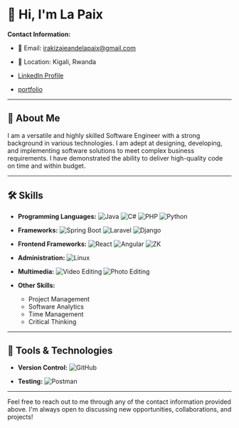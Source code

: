 # 👋 Hi, I'm La Paix

**Contact Information:**
- 📧 Email: irakizajeandelapaix@gmail.com
- 📍 Location: Kigali, Rwanda
- [LinkedIn Profile](https://www.linkedin.com/in/irakiza-jean-de-la-paix-243757228/)

- [portfolio](https://lapaix-folio.vercel.app/)

---

## 🚀 About Me

I am a versatile and highly skilled Software Engineer with a strong background in various technologies. I am adept at designing, developing, and implementing software solutions to meet complex business requirements. I have demonstrated the ability to deliver high-quality code on time and within budget.

---

## 🛠️ Skills

- **Programming Languages:**
  ![Java](https://img.shields.io/badge/Java-%23ED8B00.svg?style=for-the-badge&logo=java&logoColor=white)
  ![C#](https://img.shields.io/badge/C%23-%23239120.svg?style=for-the-badge&logo=c-sharp&logoColor=white)
  ![PHP](https://img.shields.io/badge/PHP-%23777BB4.svg?style=for-the-badge&logo=php&logoColor=white)
  ![Python](https://img.shields.io/badge/Python-%233776AB.svg?style=for-the-badge&logo=python&logoColor=white)

- **Frameworks:**
  ![Spring Boot](https://img.shields.io/badge/Spring_Boot-%236DB33F.svg?style=for-the-badge&logo=spring&logoColor=white)
  ![Laravel](https://img.shields.io/badge/Laravel-%23FF2D20.svg?style=for-the-badge&logo=laravel&logoColor=white)
  ![Django](https://img.shields.io/badge/Django-%23092E20.svg?style=for-the-badge&logo=django&logoColor=white)

- **Frontend Frameworks:**
  ![React](https://img.shields.io/badge/React-%2320232a.svg?style=for-the-badge&logo=react&logoColor=%2361DAFB)
  ![Angular](https://img.shields.io/badge/Angular-%23DD0031.svg?style=for-the-badge&logo=angular&logoColor=white)
  ![ZK](https://img.shields.io/badge/ZK-%230DB7ED.svg?style=for-the-badge&logo=zk&logoColor=white)

- **Administration:**
  ![Linux](https://img.shields.io/badge/Linux-%23FCC624.svg?style=for-the-badge&logo=linux&logoColor=black)

- **Multimedia:**
  ![Video Editing](https://img.shields.io/badge/Video%20Editing-%23E60023.svg?style=for-the-badge&logo=youtube&logoColor=white)
  ![Photo Editing](https://img.shields.io/badge/Photo%20Editing-%230074A6.svg?style=for-the-badge&logo=adobe-photoshop&logoColor=white)

- **Other Skills:**
  - Project Management
  - Software Analytics
  - Time Management
  - Critical Thinking

---

## 🧪 Tools & Technologies

- **Version Control:**
  ![GitHub](https://img.shields.io/badge/GitHub-%23181717.svg?style=for-the-badge&logo=github&logoColor=white)

- **Testing:**
  ![Postman](https://img.shields.io/badge/Postman-%23FF6C37.svg?style=for-the-badge&logo=postman&logoColor=white)

---
Feel free to reach out to me through any of the contact information provided above. I'm always open to discussing new opportunities, collaborations, and projects!
